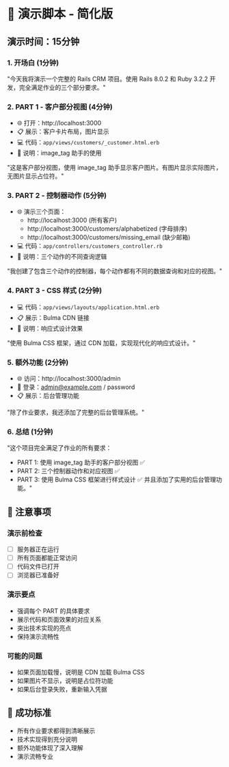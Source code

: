 # 🎯 演示脚本 - 简化版

## 演示时间：15分钟

### 1. 开场白 (1分钟)
"今天我将演示一个完整的 Rails CRM 项目。使用 Rails 8.0.2 和 Ruby 3.2.2 开发，完全满足作业的三个部分要求。"

### 2. PART 1 - 客户部分视图 (4分钟)
- 🌐 打开：http://localhost:3000
- 📋 展示：客户卡片布局，图片显示
- 💻 代码：`app/views/customers/_customer.html.erb`
- 🎯 说明：image_tag 助手的使用

"这是客户部分视图，使用 image_tag 助手显示客户图片。有图片显示实际图片，无图片显示占位符。"

### 3. PART 2 - 控制器动作 (5分钟)
- 🌐 演示三个页面：
  - http://localhost:3000 (所有客户)
  - http://localhost:3000/customers/alphabetized (字母排序)
  - http://localhost:3000/customers/missing_email (缺少邮箱)
- 💻 代码：`app/controllers/customers_controller.rb`
- 🎯 说明：三个动作的不同查询逻辑

"我创建了包含三个动作的控制器，每个动作都有不同的数据查询和对应的视图。"

### 4. PART 3 - CSS 样式 (2分钟)
- 💻 代码：`app/views/layouts/application.html.erb`
- 📋 展示：Bulma CDN 链接
- 🎯 说明：响应式设计效果

"使用 Bulma CSS 框架，通过 CDN 加载，实现现代化的响应式设计。"

### 5. 额外功能 (2分钟)
- 🌐 访问：http://localhost:3000/admin
- 👤 登录：admin@example.com / password
- 📋 展示：后台管理功能

"除了作业要求，我还添加了完整的后台管理系统。"

### 6. 总结 (1分钟)
"这个项目完全满足了作业的所有要求：
- PART 1: 使用 image_tag 助手的客户部分视图 ✅
- PART 2: 三个控制器动作和对应视图 ✅
- PART 3: 使用 Bulma CSS 框架进行样式设计 ✅
并且添加了实用的后台管理功能。"

## 🚨 注意事项

### 演示前检查
- [ ] 服务器正在运行
- [ ] 所有页面都能正常访问
- [ ] 代码文件已打开
- [ ] 浏览器已准备好

### 演示要点
- 强调每个 PART 的具体要求
- 展示代码和页面效果的对应关系
- 突出技术实现的亮点
- 保持演示流畅性

### 可能的问题
- 如果页面加载慢，说明是 CDN 加载 Bulma CSS
- 如果图片不显示，说明是占位符功能
- 如果后台登录失败，重新输入凭据

## 🎯 成功标准
- 所有作业要求都得到清晰展示
- 技术实现得到充分说明
- 额外功能体现了深入理解
- 演示流畅专业

